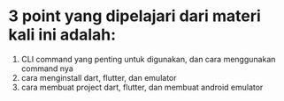 # 3 point yang dipelajari dari materi kali ini adalah:
1. CLI command yang penting untuk digunakan, dan cara menggunakan command nya
2. cara menginstall dart, flutter, dan emulator
3. cara membuat project dart, flutter, dan membuat android emulator
